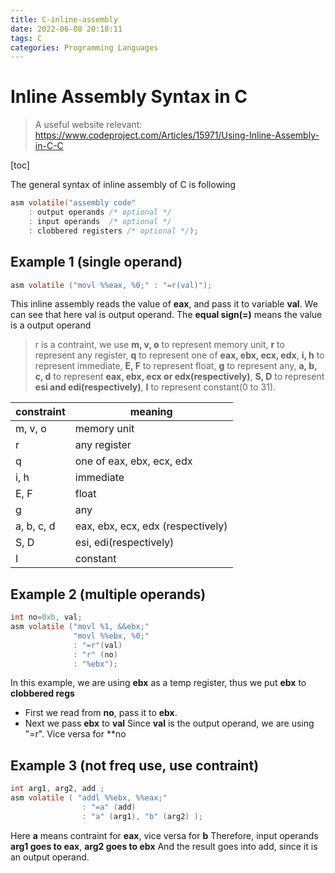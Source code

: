 ```yaml
---
title: C-inline-assembly
date: 2022-06-08 20:18:11
tags: C
categories: Programming Languages
---
```


<div></div>

<!--more-->

# Inline Assembly Syntax in C

> A useful website relevant: https://www.codeproject.com/Articles/15971/Using-Inline-Assembly-in-C-C

[toc]

The general syntax of inline assembly of C is following

```C
asm volatile("assembly code"
    : output operands /* optional */
    : input operands  /* optional */
    : clobbered registers /* optional */);
```

## Example 1 (single operand)
```C
asm volatile ("movl %%eax, %0;" : "=r(val)");
```
This inline assembly reads the value of **eax**, and pass it to variable **val**.
We can see that here val is output operand.
The **equal sign(=)** means the value is a output operand
> r is a contraint, we use **m, v, o** to represent memory unit, **r** to represent any register,
**q** to represent one of **eax, ebx, ecx, edx**, **i, h** to represent immediate, **E, F** to represent float, **g** to represent any, **a, b, c, d** to represent **eax, ebx, ecx or edx(respectively)**, **S, D** to represent **esi and edi(respectively)**, **I** to represent constant(0 to 31).

| constraint | meaning |
| ---- | ---- |
| m, v, o | memory unit |
| r | any register |
| q | one of eax, ebx, ecx, edx |
| i, h | immediate |
| E, F | float |
| g | any |
| a, b, c, d | eax, ebx, ecx, edx (respectively) |
| S, D | esi, edi(respectively) |
| I | constant |

## Example 2 (multiple operands)
```C
int no=0xb, val;
asm volatile ("movl %1, &&ebx;"
              "movl %%ebx, %0;"
              : "=r"(val)
              : "r" (no)
              : "%ebx");
```
In this example, we are using **ebx** as a temp register, thus we put **ebx** to **clobbered regs**
- First we read from **no**, pass it to **ebx**.
- Next we pass **ebx** to **val**
Since **val** is the output operand, we are using "=r".
Vice versa for **no

## Example 3 (not freq use, use contraint)
```C
int arg1, arg2, add ;
asm volatile ( "addl %%ebx, %%eax;"
                : "=a" (add)
                : "a" (arg1), "b" (arg2) );
```
Here **a** means contraint for **eax**, vice versa for **b**
Therefore, input operands **arg1 goes to eax**, **arg2 goes to ebx**
And the result goes into add, since it is an output operand.

